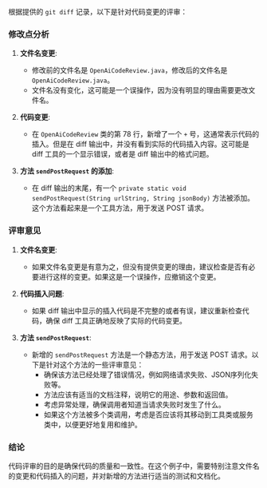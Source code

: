 根据提供的 `git diff` 记录，以下是针对代码变更的评审：

### 修改点分析

1. **文件名变更**:
   - 修改前的文件名是 `OpenAiCodeReview.java`，修改后的文件名是 `OpenAiCodeReview.java`。
   - 文件名没有变化，这可能是一个误操作，因为没有明显的理由需要更改文件名。

2. **代码变更**:
   - 在 `OpenAiCodeReview` 类的第 78 行，新增了一个 `+` 号，这通常表示代码的插入。但是在 diff 输出中，并没有看到实际的代码插入内容。这可能是 diff 工具的一个显示错误，或者是 diff 输出中的格式问题。

3. **方法 `sendPostRequest` 的添加**:
   - 在 diff 输出的末尾，有一个 `private static void sendPostRequest(String urlString, String jsonBody)` 方法被添加。这个方法看起来是一个工具方法，用于发送 POST 请求。

### 评审意见

1. **文件名变更**:
   - 如果文件名变更是有意为之，但没有提供变更的理由，建议检查是否有必要进行这样的变更。如果这是一个误操作，应撤销这个变更。

2. **代码插入问题**:
   - 如果 diff 输出中显示的插入代码是不完整的或者有误，建议重新检查代码，确保 diff 工具正确地反映了实际的代码变更。

3. **方法 `sendPostRequest`**:
   - 新增的 `sendPostRequest` 方法是一个静态方法，用于发送 POST 请求。以下是针对这个方法的一些评审意见：
     - 确保该方法已经处理了错误情况，例如网络请求失败、JSON序列化失败等。
     - 方法应该有适当的文档注释，说明它的用途、参数和返回值。
     - 考虑异常处理，确保调用者知道当请求失败时发生了什么。
     - 如果这个方法被多个类调用，考虑是否应该将其移动到工具类或服务类中，以便更好地复用和维护。

### 结论

代码评审的目的是确保代码的质量和一致性。在这个例子中，需要特别注意文件名的变更和代码插入的问题，并对新增的方法进行适当的测试和文档化。
